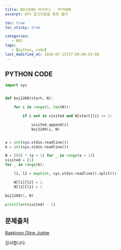 ```yaml
---
title: BOJ2606 바이러스 - PYTHON
excerpt: DFS 알고리즘을 통한 풀이

toc: true
toc_sticky: true

categories:
   - BOJ
tags:
   - [python, code]
last_modified_at: 2020-07-15T17:00:00-55:00
---
```


## PYTHON CODE

```python
import sys


def boj1260(start, N):

    for i in range(1, len(N)):

        if i not in visited and N[start][i] == 1:

            visited.append(i)
            boj1260(i, N)


a = int(sys.stdin.readline())
b = int(sys.stdin.readline())

N = [[0] * (a + 1) for _ in range(a + 1)]
visited = [1]
for _ in range(b):

    l1, l2 = map(int, sys.stdin.readline().split())

    N[l1][l2] = 1
    N[l2][l1] = 1

boj1260(1, N)

print(len(visited) - 1)
```

## 문제출처
[Baekjoon Oline Judge](https://www.acmicpc.net/problem/2606)


감사합니다.

